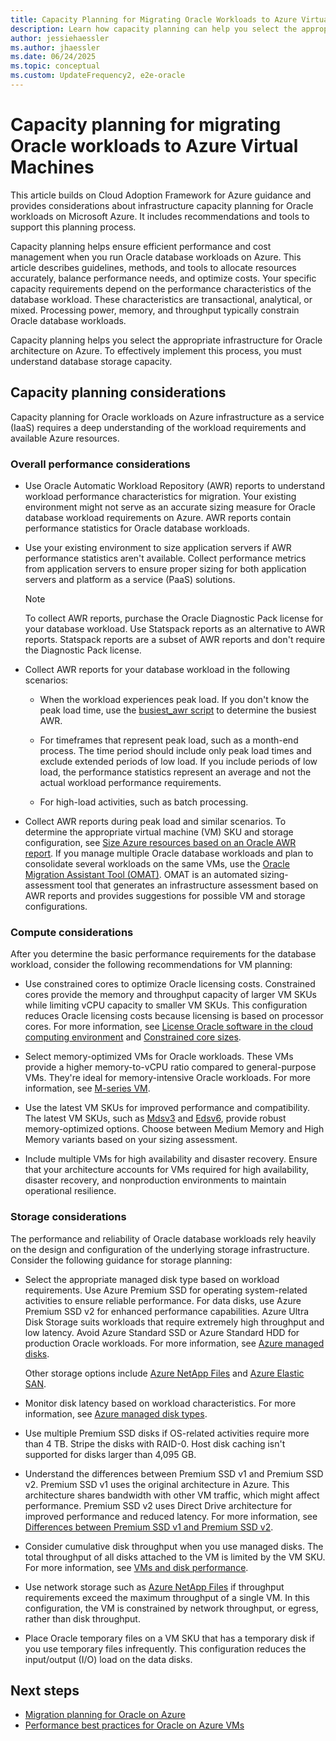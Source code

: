 ```yaml
---
title: Capacity Planning for Migrating Oracle Workloads to Azure Virtual Machines
description: Learn how capacity planning can help you select the appropriate infrastructure for Oracle workloads on Azure infrastructure as a service.
author: jessiehaessler
ms.author: jhaessler
ms.date: 06/24/2025
ms.topic: conceptual
ms.custom: UpdateFrequency2, e2e-oracle
---
```


# Capacity planning for migrating Oracle workloads to Azure Virtual Machines

This article builds on Cloud Adoption Framework for Azure guidance and provides considerations about infrastructure capacity planning for Oracle workloads on Microsoft Azure. It includes recommendations and tools to support this planning process.

Capacity planning helps ensure efficient performance and cost management when you run Oracle database workloads on Azure. This article describes guidelines, methods, and tools to allocate resources accurately, balance performance needs, and optimize costs. Your specific capacity requirements depend on the performance characteristics of the database workload. These characteristics are transactional, analytical, or mixed. Processing power, memory, and throughput typically constrain Oracle database workloads.

Capacity planning helps you select the appropriate infrastructure for Oracle architecture on Azure. To effectively implement this process, you must understand database storage capacity.

## Capacity planning considerations

Capacity planning for Oracle workloads on Azure infrastructure as a service (IaaS) requires a deep understanding of the workload requirements and available Azure resources.

### Overall performance considerations

- Use Oracle Automatic Workload Repository (AWR) reports to understand workload performance characteristics for migration. Your existing environment might not serve as an accurate sizing measure for Oracle database workload requirements on Azure. AWR reports contain performance statistics for Oracle database workloads.

- Use your existing environment to size application servers if AWR performance statistics aren't available. Collect performance metrics from application servers to ensure proper sizing for both application servers and platform as a service (PaaS) solutions.

  > [!NOTE]
  > To collect AWR reports, purchase the Oracle Diagnostic Pack license for your database workload. Use Statspack reports as an alternative to AWR reports. Statspack reports are a subset of AWR reports and don't require the Diagnostic Pack license.

- Collect AWR reports for your database workload in the following scenarios:

  - When the workload experiences peak load. If you don't know the peak load time, use the [busiest_awr script](https://github.com/Azure/Oracle-Workloads-for-Azure/blob/main/az-oracle-sizing/busiest_awr.sql) to determine the busiest AWR.
  
  - For timeframes that represent peak load, such as a month-end process. The time period should include only peak load times and exclude extended periods of low load. If you include periods of low load, the performance statistics represent an average and not the actual workload performance requirements.
  
  - For high-load activities, such as batch processing.
  
- Collect AWR reports during peak load and similar scenarios. To determine the appropriate virtual machine (VM) SKU and storage configuration, see [Size Azure resources based on an Oracle AWR report](https://aka.ms/oracle/azure-iaas-sizing). If you manage multiple Oracle database workloads and plan to consolidate several workloads on the same VMs, use the [Oracle Migration Assistant Tool (OMAT)](https://aka.ms/lza/oracle/omat). OMAT is an automated sizing-assessment tool that generates an infrastructure assessment based on AWR reports and provides suggestions for possible VM and storage configurations.

### Compute considerations

After you determine the basic performance requirements for the database workload, consider the following recommendations for VM planning:

- Use constrained cores to optimize Oracle licensing costs. Constrained cores provide the memory and throughput capacity of larger VM SKUs while limiting vCPU capacity to smaller VM SKUs. This configuration reduces Oracle licensing costs because licensing is based on processor cores. For more information, see [License Oracle software in the cloud computing environment](https://www.oracle.com/us/corporate/pricing/cloud-licensing-070579.pdf) and [Constrained core sizes](/azure/virtual-machines/constrained-vcpu).

- Select memory-optimized VMs for Oracle workloads. These VMs provide a higher memory-to-vCPU ratio compared to general-purpose VMs. They're ideal for memory-intensive Oracle workloads. For more information, see [M-series VM](/azure/virtual-machines/sizes/memory-optimized/m-family).

- Use the latest VM SKUs for improved performance and compatibility. The latest VM SKUs, such as [Mdsv3](/azure/virtual-machines/sizes/memory-optimized/mdsv3-mm-series) and [Edsv6](/azure/virtual-machines/sizes/memory-optimized/edsv6-series), provide robust memory-optimized options. Choose between Medium Memory and High Memory variants based on your sizing assessment.

- Include multiple VMs for high availability and disaster recovery. Ensure that your architecture accounts for VMs required for high availability, disaster recovery, and nonproduction environments to maintain operational resilience.

### Storage considerations

The performance and reliability of Oracle database workloads rely heavily on the design and configuration of the underlying storage infrastructure. Consider the following guidance for storage planning:

- Select the appropriate managed disk type based on workload requirements. Use Azure Premium SSD for operating system-related activities to ensure reliable performance. For data disks, use Azure Premium SSD v2 for enhanced performance capabilities. Azure Ultra Disk Storage suits workloads that require extremely high throughput and low latency. Avoid Azure Standard SSD or Azure Standard HDD for production Oracle workloads. For more information, see [Azure managed disks](/azure/virtual-machines/disks-types).

  Other storage options include [Azure NetApp Files](/azure/architecture/example-scenario/file-storage/oracle-azure-netapp-files) and [Azure Elastic SAN](/azure/storage/elastic-san/elastic-san-introduction). 

- Monitor disk latency based on workload characteristics. For more information, see [Azure managed disk types](/azure/virtual-machines/disks-types#disk-type-comparison).

- Use multiple Premium SSD disks if OS-related activities require more than 4 TB. Stripe the disks with RAID-0. Host disk caching isn't supported for disks larger than 4,095 GB. 

- Understand the differences between Premium SSD v1 and Premium SSD v2. Premium SSD v1 uses the original architecture in Azure. This architecture shares bandwidth with other VM traffic, which might affect performance. Premium SSD v2 uses Direct Drive architecture for improved performance and reduced latency. For more information, see [Differences between Premium SSD v1 and Premium SSD v2](/azure/virtual-machines/disks-types#differences-between-premium-ssd-and-premium-ssd-v2).

- Consider cumulative disk throughput when you use managed disks. The total throughput of all disks attached to the VM is limited by the VM SKU. For more information, see [VMs and disk performance](/azure/virtual-machines/disks-performance#disk-io-capping).

- Use network storage such as [Azure NetApp Files](/azure/azure-netapp-files/azure-netapp-files-introduction) if throughput requirements exceed the maximum throughput of a single VM. In this configuration, the VM is constrained by network throughput, or egress, rather than disk throughput.

- Place Oracle temporary files on a VM SKU that has a temporary disk if you use temporary files infrequently. This configuration reduces the input/output (I/O) load on the data disks.

## Next steps

- [Migration planning for Oracle on Azure](./oracle-migration-planning.md)
- [Performance best practices for Oracle on Azure VMs](/azure/virtual-machines/workloads/oracle/oracle-performance-best-practice)
